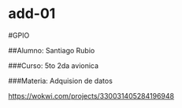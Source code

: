 # add-01


#GPIO

##Alumno: Santiago Rubio

###Curso: 5to 2da avionica

###Materia: Adquision de datos

https://wokwi.com/projects/330031405284196948
